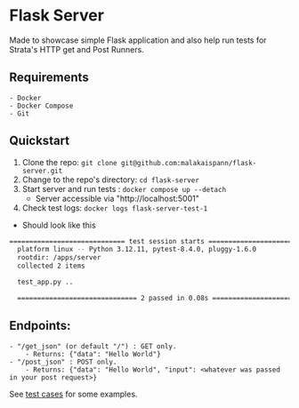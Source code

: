# Flask Server

Made to showcase simple Flask application and also help run tests for Strata's HTTP get and Post Runners.

## Requirements

    - Docker
    - Docker Compose
    - Git

## Quickstart

1. Clone the repo: `git clone git@github.com:malakaispann/flask-server.git`
2. Change to the repo's directory: `cd flask-server`
3. Start server and run tests : `docker compose up --detach`
    - Server accessible via "http://localhost:5001"
4. Check test logs: `docker logs flask-server-test-1`

-   Should look like this

```bash
============================= test session starts ==============================
  platform linux -- Python 3.12.11, pytest-8.4.0, pluggy-1.6.0
  rootdir: /apps/server
  collected 2 items

  test_app.py ..                                                           [100%]

  ============================== 2 passed in 0.08s ===============================
```

## Endpoints:

    - "/get_json" (or default "/") : GET only.
        - Returns: {"data": "Hello World"}
    - "/post_json" : POST only.
        - Returns: {"data": "Hello World", "input": <whatever was passed in your post request>}

See [test cases](./server/test_app.py) for some examples.
